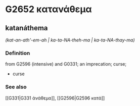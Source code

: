 # G2652 κατανάθεμα

## katanáthema

_(kat-an-ath'-em-ah | ka-ta-NA-theh-ma | ka-ta-NA-thay-ma)_

### Definition

from G2596 (intensive) and G0331; an imprecation; curse; 

- curse

### See also

[[G331|G331 ἀνάθεμα]], [[G2596|G2596 κατά]]
